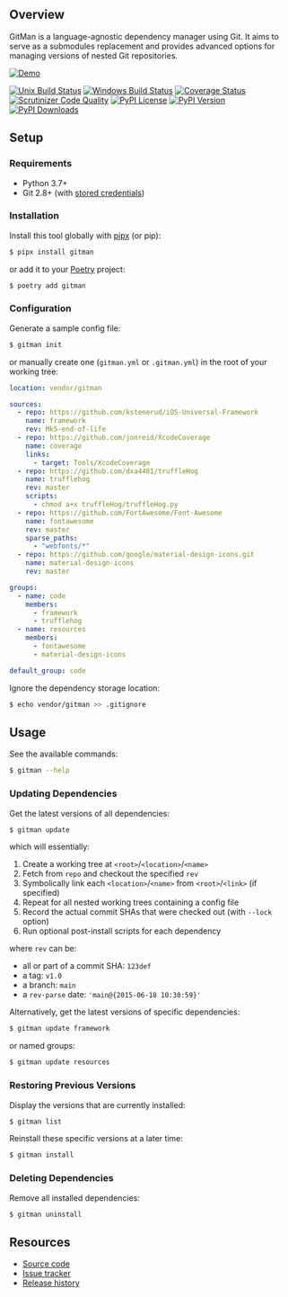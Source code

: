 ## Overview

GitMan is a language-agnostic dependency manager using Git. It aims to serve as a submodules replacement and provides advanced options for managing versions of nested Git repositories.

[![Demo](https://raw.githubusercontent.com/jacebrowning/gitman/main/docs/demo.gif)](https://asciinema.org/a/y3VenEKfLreczVpaLPbnU6AEQ)

[![Unix Build Status](https://img.shields.io/travis/com/jacebrowning/gitman/main.svg?label=unix)](https://travis-ci.com/jacebrowning/gitman)
[![Windows Build Status](https://img.shields.io/appveyor/ci/jacebrowning/gitman/main.svg?label=window)](https://ci.appveyor.com/project/jacebrowning/gitman)
[![Coverage Status](https://img.shields.io/coveralls/jacebrowning/gitman/main.svg)](https://coveralls.io/r/jacebrowning/gitman)
[![Scrutinizer Code Quality](https://img.shields.io/scrutinizer/g/jacebrowning/gitman.svg)](https://scrutinizer-ci.com/g/jacebrowning/gitman/?branch=main)
[![PyPI License](https://img.shields.io/pypi/l/gitman.svg)](https://pypi.org/project/gitman)
[![PyPI Version](https://img.shields.io/pypi/v/gitman.svg)](https://pypi.org/project/gitman)
[![PyPI Downloads](https://img.shields.io/pypi/dm/gitman.svg?color=orange)](https://pypistats.org/packages/gitman)

## Setup

### Requirements

- Python 3.7+
- Git 2.8+ (with [stored credentials](http://gitman.readthedocs.io/en/latest/setup/git/))

### Installation

Install this tool globally with [pipx](https://pipxproject.github.io/pipx/) (or pip):

```sh
$ pipx install gitman
```
or add it to your [Poetry](https://python-poetry.org/docs/) project:

```sh
$ poetry add gitman
```

### Configuration

Generate a sample config file:

```sh
$ gitman init
```

or manually create one (`gitman.yml` or `.gitman.yml`) in the root of your working tree:

```yaml
location: vendor/gitman

sources:
  - repo: https://github.com/kstenerud/iOS-Universal-Framework
    name: framework
    rev: Mk5-end-of-life
  - repo: https://github.com/jonreid/XcodeCoverage
    name: coverage
    links:
      - target: Tools/XcodeCoverage
  - repo: https://github.com/dxa4481/truffleHog
    name: trufflehog
    rev: master
    scripts:
      - chmod a+x truffleHog/truffleHog.py
  - repo: https://github.com/FortAwesome/Font-Awesome
    name: fontawesome
    rev: master
    sparse_paths:
      - "webfonts/*"
  - repo: https://github.com/google/material-design-icons.git
    name: material-design-icons
    rev: master

groups:
  - name: code
    members:
      - framework
      - trufflehog
  - name: resources
    members:
      - fontawesome
      - material-design-icons

default_group: code
```

Ignore the dependency storage location:

```sh
$ echo vendor/gitman >> .gitignore
```

## Usage

See the available commands:

```sh
$ gitman --help
```

### Updating Dependencies

Get the latest versions of all dependencies:

```sh
$ gitman update
```

which will essentially:

1. Create a working tree at `<root>`/`<location>`/`<name>`
2. Fetch from `repo` and checkout the specified `rev`
3. Symbolically link each `<location>`/`<name>` from `<root>`/`<link>` (if specified)
4. Repeat for all nested working trees containing a config file
5. Record the actual commit SHAs that were checked out (with `--lock` option)
6. Run optional post-install scripts for each dependency

where `rev` can be:

- all or part of a commit SHA: `123def`
- a tag: `v1.0`
- a branch: `main`
- a `rev-parse` date: `'main@{2015-06-18 10:30:59}'`

Alternatively, get the latest versions of specific dependencies:

```sh
$ gitman update framework
```

or named groups:

```sh
$ gitman update resources
```

### Restoring Previous Versions

Display the versions that are currently installed:

```sh
$ gitman list
```

Reinstall these specific versions at a later time:

```sh
$ gitman install
```

### Deleting Dependencies

Remove all installed dependencies:

```sh
$ gitman uninstall
```

## Resources

- [Source code](https://github.com/jacebrowning/gitman)
- [Issue tracker](https://github.com/jacebrowning/gitman/issues)
- [Release history](https://github.com/jacebrowning/gitman/blob/main/CHANGELOG.md)
